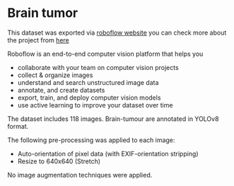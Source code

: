 **Brain tumor**
==============================

This dataset was exported via <a href="roboflow.com">roboflow website</a> 
you can check more about the project from <a href="https://universe.roboflow.com/brain-tumour-detection-s2oyl/brain-tumor-5na5y">here</a> 

Roboflow is an end-to-end computer vision platform that helps you
* collaborate with your team on computer vision projects
* collect & organize images
* understand and search unstructured image data
* annotate, and create datasets
* export, train, and deploy computer vision models
* use active learning to improve your dataset over time


The dataset includes 118 images.
Brain-tumour are annotated in YOLOv8 format.

The following pre-processing was applied to each image:
* Auto-orientation of pixel data (with EXIF-orientation stripping)
* Resize to 640x640 (Stretch)

No image augmentation techniques were applied.




